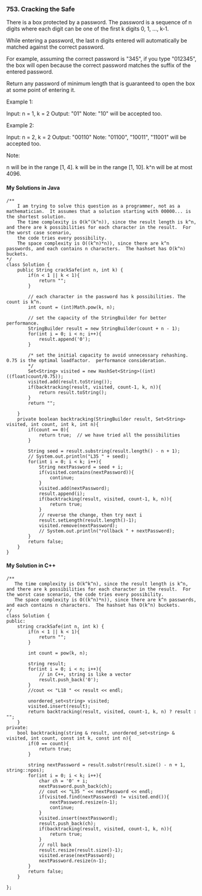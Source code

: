 ### 753. Cracking the Safe

There is a box protected by a password. The password is a sequence of n digits where each digit can be one of the first k digits 0, 1, ..., k-1.

While entering a password, the last n digits entered will automatically be matched against the correct password.

For example, assuming the correct password is "345", if you type "012345", the box will open because the correct password matches the suffix of the entered password.

Return any password of minimum length that is guaranteed to open the box at some point of entering it.

Example 1:

Input: n = 1, k = 2
Output: "01"
Note: "10" will be accepted too.

Example 2:

Input: n = 2, k = 2
Output: "00110"
Note: "01100", "10011", "11001" will be accepted too.
 
Note:

n will be in the range [1, 4].
k will be in the range [1, 10].
k^n will be at most 4096.

#### My Solutions in Java
```
/**
    I am trying to solve this question as a programmer, not as a mathematician.  It assumes that a solution starting with 00000... is the shortest solution.
    The time complexity is O(k^(k^n)), since the result length is k^n, and there are k possibilities for each character in the result.  For the worst case scenario, 
    the code tries every possibility.
    The space complexity is O((k^n)*n)), since there are k^n passwords, and each contains n characters.  The hashset has O(k^n) buckets.
*/
class Solution {
    public String crackSafe(int n, int k) {
        if(n < 1 || k < 1){
            return "";
        }
        
        // each character in the password has k possibilities. The count is k^n.
        int count = (int)Math.pow(k, n);
        
        // set the capacity of the StringBuilder for better performance.
        StringBuilder result = new StringBuilder(count + n - 1);
        for(int i = 0; i < n; i++){
            result.append('0');
        }
        
        /* set the initial capacity to avoid unnecessary rehashing. 0.75 is the optimal loadfactor.  performance consideration.
        */
        Set<String> visited = new HashSet<String>((int)((float)count/0.75));
        visited.add(result.toString());
        if(backtracking(result, visited, count-1, k, n)){
            return result.toString();
        }
        return "";

    }
    private boolean backtracking(StringBuilder result, Set<String> visited, int count, int k, int n){
        if(count == 0){
            return true;  // we have tried all the possibilities
        }
        
        String seed = result.substring(result.length() - n + 1);
        // System.out.println("L35 " + seed);
        for(int i = 0; i < k; i++){
            String nextPassword = seed + i;
            if(visited.contains(nextPassword)){
                continue;
            }
            visited.add(nextPassword);
            result.append(i);
            if(backtracking(result, visited, count-1, k, n)){
                return true;
            }
            // reverse the change, then try next i
            result.setLength(result.length()-1);
            visited.remove(nextPassword);
            // System.out.println("rollback " + nextPassword);
        }
        return false;
    }
}
```

#### My Solution in C++
```
/**
   The time complexity is O(k^k^n), since the result length is k^n, and there are k possibilities for each character in the result.  For the worst case scenario, the code tries every possibility.
   The space complexity is O((k^n)*n)), since there are k^n passwords, and each contains n characters.  The hashset has O(k^n) buckets.
*/
class Solution {
public:
    string crackSafe(int n, int k) {
        if(n < 1 || k < 1){
            return "";
        }
        
        int count = pow(k, n);
        
        string result;
        for(int i = 0; i < n; i++){
            // in C++, string is like a vector
            result.push_back('0');
        }
        //cout << "L18 " << result << endl;
        
        unordered_set<string> visited;
        visited.insert(result);
        return backtracking(result, visited, count-1, k, n) ? result : "";
    }
private:
    bool backtracking(string & result, unordered_set<string> & visited, int count, const int k, const int n){
        if(0 == count){
            return true;
        }
        
        string nextPassword = result.substr(result.size() - n + 1, string::npos);
        for(int i = 0; i < k; i++){
            char ch = '0' + i;
            nextPassword.push_back(ch);
            // cout << "L35 " << nextPassword << endl;
            if(visited.find(nextPassword) != visited.end()){
                nextPassword.resize(n-1);
                continue;
            }
            visited.insert(nextPassword);
            result.push_back(ch);
            if(backtracking(result, visited, count-1, k, n)){
                return true;
            }
            // roll back
            result.resize(result.size()-1);
            visited.erase(nextPassword);
            nextPassword.resize(n-1);
        }
        return false;
    }

};
```
